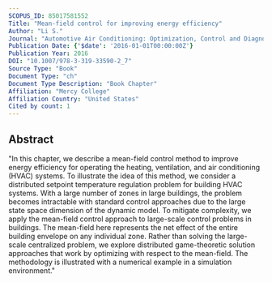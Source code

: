 ```yaml
---
SCOPUS_ID: 85017581552
Title: "Mean-field control for improving energy efficiency"
Author: "Li S."
Journal: "Automotive Air Conditioning: Optimization, Control and Diagnosis"
Publication Date: {'$date': '2016-01-01T00:00:00Z'}
Publication Year: 2016
DOI: "10.1007/978-3-319-33590-2_7"
Source Type: "Book"
Document Type: "ch"
Document Type Description: "Book Chapter"
Affiliation: "Mercy College"
Affiliation Country: "United States"
Cited by count: 1
---
```


## Abstract
"In this chapter, we describe a mean-field control method to improve energy efficiency for operating the heating, ventilation, and air conditioning (HVAC) systems. To illustrate the idea of this method, we consider a distributed setpoint temperature regulation problem for building HVAC systems. With a large number of zones in large buildings, the problem becomes intractable with standard control approaches due to the large state space dimension of the dynamic model. To mitigate complexity, we apply the mean-field control approach to large-scale control problems in buildings. The mean-field here represents the net effect of the entire building envelope on any individual zone. Rather than solving the large-scale centralized problem, we explore distributed game-theoretic solution approaches that work by optimizing with respect to the mean-field. The methodology is illustrated with a numerical example in a simulation environment."
